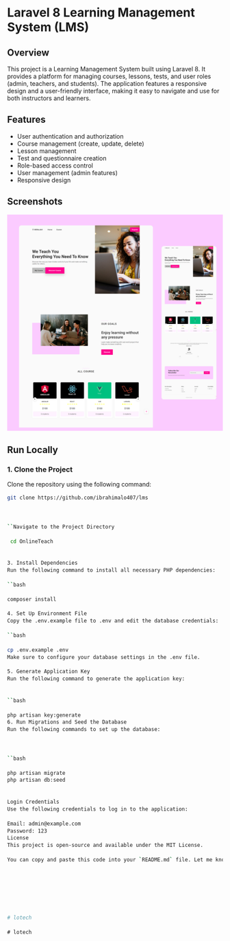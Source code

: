# Laravel 8 Learning Management System (LMS)

## Overview

This project is a Learning Management System built using Laravel 8. It provides a platform for managing courses, lessons, tests, and user roles (admin, teachers, and students). The application features a responsive design and a user-friendly interface, making it easy to navigate and use for both instructors and learners.

## Features

- User authentication and authorization
- Course management (create, update, delete)
- Lesson management
- Test and questionnaire creation
- Role-based access control
- User management (admin features)
- Responsive design

## Screenshots

![Preview Image](/preview.jpg)

## Run Locally

### 1. Clone the Project

Clone the repository using the following command:

```bash
git clone https://github.com/ibrahimalo407/lms



``Navigate to the Project Directory

 cd OnlineTeach


3. Install Dependencies
Run the following command to install all necessary PHP dependencies:

``bash

composer install

4. Set Up Environment File
Copy the .env.example file to .env and edit the database credentials:

``bash

cp .env.example .env
Make sure to configure your database settings in the .env file.

5. Generate Application Key
Run the following command to generate the application key:


``bash

php artisan key:generate
6. Run Migrations and Seed the Database
Run the following commands to set up the database:



``bash

php artisan migrate
php artisan db:seed


Login Credentials
Use the following credentials to log in to the application:

Email: admin@example.com
Password: 123
License
This project is open-source and available under the MIT License.

You can copy and paste this code into your `README.md` file. Let me know if you need any further changes!







#   l o t e c h 
 
 #   l o t e c h 
 
 